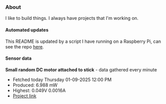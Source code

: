 ### About
I like to build things. I always have projects that I'm working on.

#### Automated updates
This README is updated by a script I have running on a Raspberry Pi, can see the repo [here](https://github.com/jdc-cunningham/raspi-git-repo-updater).

#### Sensor data


**Small random DC motor attached to stick** - data gathered every minute
- Fetched today Thursday 01-09-2025 12:00 PM
- Produced: 6.988 mW
- Highest: 0.049V 0.0016A
- [Project link](https://github.com/jdc-cunningham/turbine-raspi)